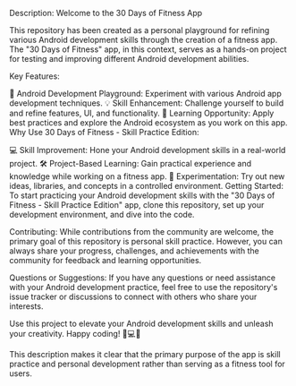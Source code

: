 Description:
Welcome to the 30 Days of Fitness App 

This repository has been created as a personal playground for refining various Android development skills through the creation of a fitness app. The "30 Days of Fitness" app, in this context, serves as a hands-on project for testing and improving different Android development abilities.

Key Features:

📱 Android Development Playground: Experiment with various Android app development techniques.
💡 Skill Enhancement: Challenge yourself to build and refine features, UI, and functionality.
🚀 Learning Opportunity: Apply best practices and explore the Android ecosystem as you work on this app.
Why Use 30 Days of Fitness - Skill Practice Edition:

💻 Skill Improvement: Hone your Android development skills in a real-world project.
🛠️ Project-Based Learning: Gain practical experience and knowledge while working on a fitness app.
🧪 Experimentation: Try out new ideas, libraries, and concepts in a controlled environment.
Getting Started:
To start practicing your Android development skills with the "30 Days of Fitness - Skill Practice Edition" app, clone this repository, set up your development environment, and dive into the code.

Contributing:
While contributions from the community are welcome, the primary goal of this repository is personal skill practice. However, you can always share your progress, challenges, and achievements with the community for feedback and learning opportunities.

Questions or Suggestions:
If you have any questions or need assistance with your Android development practice, feel free to use the repository's issue tracker or discussions to connect with others who share your interests.

Use this project to elevate your Android development skills and unleash your creativity. Happy coding! 🚀💻🌟

This description makes it clear that the primary purpose of the app is skill practice and personal development rather than serving as a fitness tool for users.
